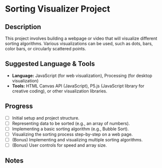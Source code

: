 # Sorting Visualizer Project

## Description

This project involves building a webpage or video that will visualize different sorting algorithms. Various visualizations can be used, such as dots, bars, color bars, or circularly scattered points.

## Suggested Language & Tools

*   **Language:** JavaScript (for web visualization), Processing (for desktop visualization)
*   **Tools:** HTML Canvas API (JavaScript), P5.js (JavaScript library for creative coding), or other visualization libraries.

## Progress

*   [ ] Initial setup and project structure.
*   [ ] Representing data to be sorted (e.g., an array of numbers).
*   [ ] Implementing a basic sorting algorithm (e.g., Bubble Sort).
*   [ ] Visualizing the sorting process step-by-step on a web page.
*   [ ] (Bonus) Implementing and visualizing multiple sorting algorithms.
*   [ ] (Bonus) User controls for speed and array size.

## Notes

